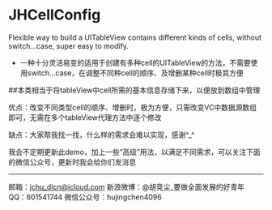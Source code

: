 # JHCellConfig


Flexible way to build a UITableView contains different kinds of cells, without switch...case, super easy to modify.
- 一种十分灵活易变的适用于创建有多种cell的UITableView的方法，不需要使用switch...case，在调整不同种cell的顺序、及增删某种cell时极其方便

##本类相当于将tableView中cell所需的基本信息存储下来，以便放到数组中管理

优点：改变不同类型cell的顺序、增删时，极为方便，只需改变VC中数据源数组即可，无需在多个tableView代理方法中逐个修改

缺点：大家帮我找一找，什么样的需求会难以实现，感谢^_^


我会不定期更新此demo，加上一些“高级”用法，以满足不同需求，可以关注下面的微信公众号，更新时我会给你们发消息

-------
邮箱：jchu_dlcn@icloud.com
新浪微博：@胡竞尘_要做全面发展的好青年
QQ：601541744
微信公众号：hujingchen4096